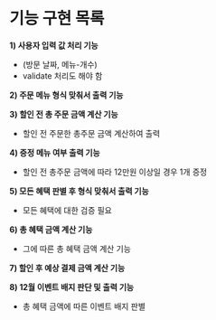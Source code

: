 # **기능 구현 목록**

**1) 사용자 입력 값 처리 기능**

- (방문 날짜, 메뉴-개수)
- validate 처리도 해야 함

**2) 주문 메뉴 형식 맞춰서 출력 기능**

**3) 할인 전 총 주문 금액 계산 기능**

- 할인 전 주문한 총주문 금액 계산하여 출력

**4) 증정 메뉴 여부 출력 기능**

- 할인 전 총주문 금액에 따라 12만원 이상일 경우 1개 증정

**5) 모든 혜택 판별 후 형식 맞춰서 출력 기능**

- 모든 혜택에 대한 검증 필요

**6) 총 혜택 금액 계산 기능**

- 그에 따른 총 혜택 금액 계산 기능

**7) 할인 후 예상 결제 금액 계산 기능**

**8) 12월 이벤트 배지 판단 및 출력 기능**

- 총 혜택 금액에 따른 이벤트 배지 판별
